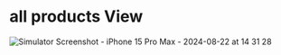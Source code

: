 # all products View
![Simulator Screenshot - iPhone 15 Pro Max - 2024-08-22 at 14 31 28](https://github.com/user-attachments/assets/02be5fdf-b6ab-4f20-92e3-6d358f250b06)


